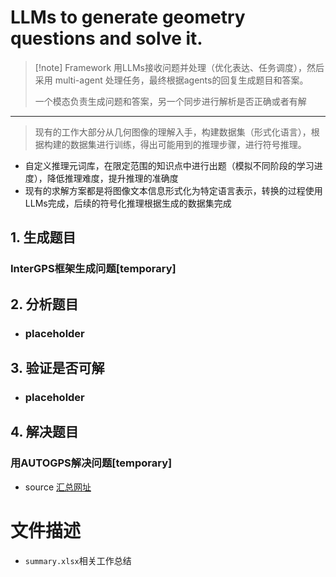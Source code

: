 # LLMs to generate geometry questions and solve it.

>[!note] Framework
>用LLMs接收问题并处理（优化表达、任务调度），然后采用 multi-agent 处理任务，最终根据agents的回复生成题目和答案。
>
>一个模态负责生成问题和答案，另一个同步进行解析是否正确或者有解

---

>现有的工作大部分从几何图像的理解入手，构建数据集（形式化语言），根据构建的数据集进行训练，得出可能用到的推理步骤，进行符号推理。

- 自定义推理元词库，在限定范围的知识点中进行出题（模拟不同阶段的学习进度），降低推理难度，提升推理的准确度
- 现有的求解方案都是将图像文本信息形式化为特定语言表示，转换的过程使用LLMs完成，后续的符号化推理根据生成的数据集完成

## 1. 生成题目
### InterGPS框架生成问题[temporary]

## 2. 分析题目
- ### placeholder

## 3. 验证是否可解
- ### placeholder

## 4. 解决题目 
### 用AUTOGPS解决问题[temporary]


- source
[汇总网址](https://dblp.org/)



# 文件描述
- `summary.xlsx`相关工作总结


